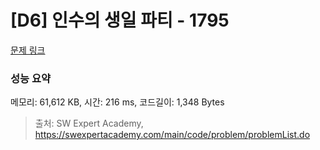 # [D6] 인수의 생일 파티 - 1795 

[문제 링크](https://swexpertacademy.com/main/code/problem/problemDetail.do?contestProbId=AV4xuqCqBeUDFAUx) 

### 성능 요약

메모리: 61,612 KB, 시간: 216 ms, 코드길이: 1,348 Bytes



> 출처: SW Expert Academy, https://swexpertacademy.com/main/code/problem/problemList.do